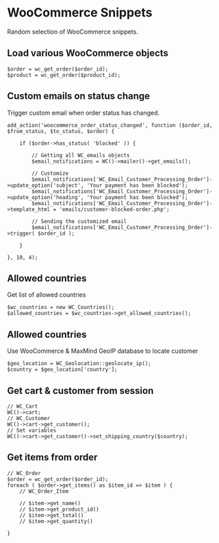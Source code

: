 # WooCommerce Snippets

Random selection of WooCommerce snippets.

## Load various WooCommerce objects

```
$order = wc_get_order($order_id);
$product = wc_get_order($product_id);

```

## Custom emails on status change

Trigger custom email when order status has changed.

```
add_action('woocommerce_order_status_changed', function ($order_id, $from_status, $to_status, $order) {

    if ($order->has_status( 'blocked' )) {

        // Getting all WC_emails objects
        $email_notifications = WC()->mailer()->get_emails();

        // Customize
        $email_notifications['WC_Email_Customer_Processing_Order']->update_option('subject', 'Your payment has been blocked');
        $email_notifications['WC_Email_Customer_Processing_Order']->update_option('heading', 'Your payment has been blocked');
        $email_notifications['WC_Email_Customer_Processing_Order']->template_html = 'emails/customer-blocked-order.php';

        // Sending the customized email
        $email_notifications['WC_Email_Customer_Processing_Order']->trigger( $order_id );

    }

}, 10, 4);
```

## Allowed countries

Get list of allowed countries

```
$wc_countries = new WC_Countries();
$allowed_countries = $wc_countries->get_allowed_countries();
```

## Allowed countries

Use WooCommerce & MaxMind GeoIP database to locate customer

```
$geo_location = WC_Geolocation::geolocate_ip();
$country = $geo_location['country'];
```

## Get cart & customer from session

```
// WC_Cart
WC()->cart;
// WC_Customer
WC()->cart->get_customer();
// Set variables
WC()->cart->get_customer()->set_shipping_country($country);
```

## Get items from order

```
// WC_Order
$order = wc_get_order($order_id);
foreach ( $order->get_items() as $item_id => $item ) {
    // WC_Order_Item

    // $item->get_name()
    // $item->get_product_id()
    // $item->get_total()
    // $item->get_quantity()

}
```
